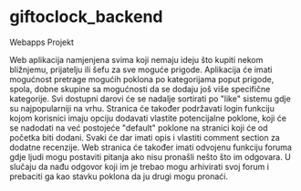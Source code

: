 # giftoclock_backend
Webapps Projekt


Web aplikacija namjenjena svima koji nemaju ideju što kupiti nekom bližnjemu, prijatelju ili šefu za sve moguće prigode. Aplikacija će imati mogućnost pretrage mogućih poklona po kategorijama poput prigode, spola, dobne skupine sa mogućnosti da se dodaju još više specifične kategorije. Svi dostupni darovi će se nadalje sortirati po "like" sistemu gdje su najpopularniji na vrhu. Stranica će također podržavati login funkciju kojom korisnici imaju opciju dodavati vlastite potencijalne poklone, koji će se nadodati na već postojeće "default" poklone na stranici koji će od početka biti dodani. Svaki će dar imati opis i vlastiti comment section za dodatne recenzije. Web stranica će također imati odvojenu funkciju foruma gdje ljudi mogu postaviti pitanja ako nisu pronašli nešto što im odgovara. U slučaju da nađu odgovor koji im je trebao mogu arhivirati svoj forum i prebaciti ga kao stavku poklona da ju drugi mogu pronaći.
